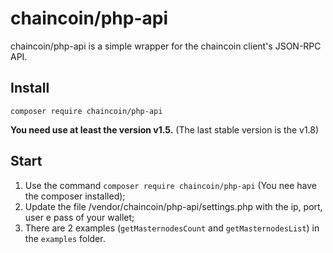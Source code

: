 # chaincoin/php-api

chaincoin/php-api is a simple wrapper for the chaincoin client's JSON-RPC API.
## Install

`composer require chaincoin/php-api`

**You need use at least the version v1.5.** (The last stable version is the v1.8)

## Start
1. Use the command `composer require chaincoin/php-api` (You nee have the composer installed);
2. Update the file /vendor/chaincoin/php-api/settings.php with the ip, port, user e pass of your wallet;
3. There are 2 examples (`getMasternodesCount` and `getMasternodesList`) in the `examples` folder.

